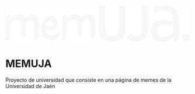 ![Logo MEMUJA](https://github.com/avi-ss/MEMUJA/blob/master/src/main/webapp/resources/images/layout/test_logo_white.png)
# MEMUJA
Proyecto de universidad que consiste en una página de memes de la Universidad de Jaén
